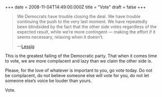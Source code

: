 +++
date = 2008-11-04T14:49:00.000Z
title = "Vote"
draft = false
+++
> We Democrats have trouble closing the deal. We have trouble continuing
> the push to the very last moment. We have repeatedly been blindsided
> by the fact that the other side votes regardless of the expected
> result, while we’re more contingent — making the effort if it seems
> necessary, relaxing when it doesn’t.
>
> —[Lessig](http://lessig.org/blog/2008/11/winning_tuesday_an_urgent_plea.html)

This is the greatest failing of the Democratic party. That when it comes
time to vote, we are more complacent and lazy than we claim the other
side is.

Please, for the love of whatever is important to you, go vote today. Do
not be complacent, do not believe someone else will vote for you, do not
let someone else’s voice be louder than yours.

Vote.
